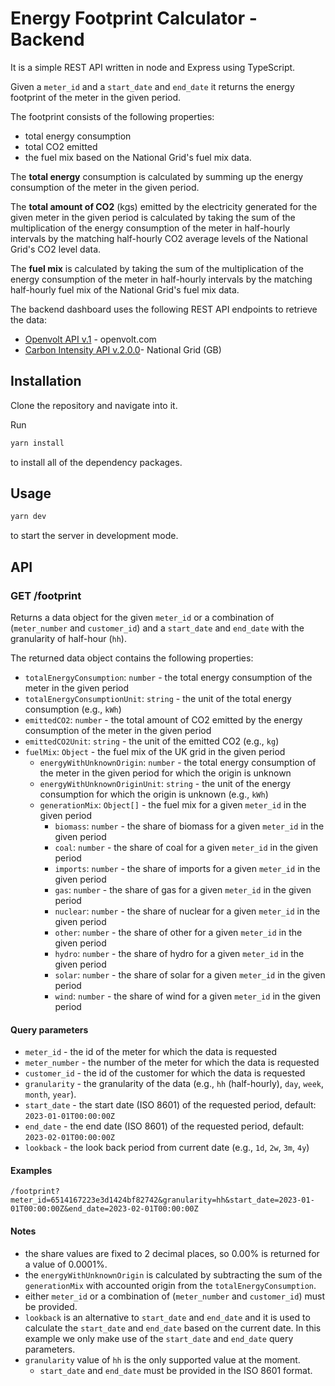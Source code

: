 
# Energy Footprint Calculator - Backend

It is a simple REST API written in node and Express using TypeScript.

Given a `meter_id` and a `start_date` and `end_date` it returns the energy footprint of the meter in the given period.

The footprint consists of the following properties:
* total energy consumption
* total CO2 emitted 
* the fuel mix based on the National Grid's fuel mix data.

The **total energy** consumption is calculated by summing up the energy consumption of the meter in the given period.

The **total amount of CO2** (kgs) emitted by the electricity generated for the given meter in the given period
is calculated by taking the sum of the multiplication of the energy consumption of the meter in half-hourly 
intervals by the matching half-hourly CO2 average levels of the National Grid's CO2 level data.

The **fuel mix** is calculated by taking the sum of the multiplication of the energy consumption of the meter in half-hourly
intervals by the matching half-hourly fuel mix of the National Grid's fuel mix data.


The backend dashboard uses the following REST API endpoints to retrieve the data:
* [Openvolt API v.1](https://docs.openvolt.com/reference/introduction) - openvolt.com
* [Carbon Intensity API v.2.0.0](https://carbon-intensity.github.io/api-definitions/#carbon-intensity-api-v2-0-0)- National Grid (GB)


## Installation

Clone the repository and navigate into it.

Run

```bash
yarn install
```

to install all of the dependency packages.

## Usage

```bash
yarn dev
```
to start the server in development mode.


## API

### GET /footprint
Returns a data object for the given `meter_id` or a combination of (`meter_number` and `customer_id`) 
and a `start_date` and `end_date` with the granularity of half-hour (`hh`).

The returned data object contains the following properties:
* `totalEnergyConsumption`: `number` - the total energy consumption of the meter in the given period
* `totalEnergyConsumptionUnit`: `string` - the unit of the total energy consumption (e.g., `kWh`)
* `emittedCO2`: `number` - the total amount of CO2 emitted by the energy consumption of the meter in the given period
* `emittedCO2Unit`: `string` - the unit of the emitted CO2 (e.g., `kg`)
* `fuelMix`: `Object` - the fuel mix of the UK grid in the given period
  * `energyWithUnknownOrigin`: `number` - the total energy consumption of the meter in the given period for which the origin is unknown
  * `energyWithUnknownOriginUnit`: `string` - the unit of the energy consumption for which the origin is unknown (e.g., `kWh`)
  * `generationMix`: `Object[]` - the fuel mix for a given `meter_id` in the given period
    * `biomass`: `number` - the share of biomass for a given `meter_id` in the given period
    * `coal`: `number` - the share of coal for a given `meter_id` in the given period
    * `imports`: `number` - the share of imports for a given `meter_id` in the given period
    * `gas`: `number` - the share of gas for a given `meter_id` in the given period
    * `nuclear`: `number` - the share of nuclear for a given `meter_id` in the given period
    * `other`: `number` - the share of other for a given `meter_id` in the given period
    * `hydro`: `number` - the share of hydro for a given `meter_id` in the given period
    * `solar`: `number` - the share of solar for a given `meter_id` in the given period
    * `wind`: `number` - the share of wind for a given `meter_id` in the given period

#### Query parameters
* `meter_id` - the id of the meter for which the data is requested
* `meter_number` - the number of the meter for which the data is requested
* `customer_id` - the id of the customer for which the data is requested
* `granularity` - the granularity of the data (e.g., `hh` (half-hourly), `day`, `week`, `month`,  `year`). 
* `start_date` - the start date (ISO 8601) of the requested period, default: `2023-01-01T00:00:00Z`
* `end_date` - the end date (ISO 8601) of the requested period, default: `2023-02-01T00:00:00Z`
* `lookback` - the look back period from current date (e.g., `1d`, `2w`, `3m`, `4y`)

#### Examples

```
/footprint?meter_id=6514167223e3d1424bf82742&granularity=hh&start_date=2023-01-01T00:00:00Z&end_date=2023-02-01T00:00:00Z
```

#### Notes
* the share values are fixed to 2 decimal places, so 0.00% is returned for a value of 0.0001%.
* the `energyWithUnknownOrigin` is calculated by subtracting the sum of the `generationMix` with accounted origin from the `totalEnergyConsumption`.
* either `meter_id` or a combination of (`meter_number` and `customer_id`) must be provided.
* `lookback` is an alternative to `start_date` and `end_date` and it is used to calculate the `start_date` and `end_date` based on the current date.
  In this example we only make use of the `start_date` and `end_date` query parameters.
* `granularity` value of `hh` is the only supported value at the moment.
  * `start_date` and `end_date` must be provided in the ISO 8601 format.
